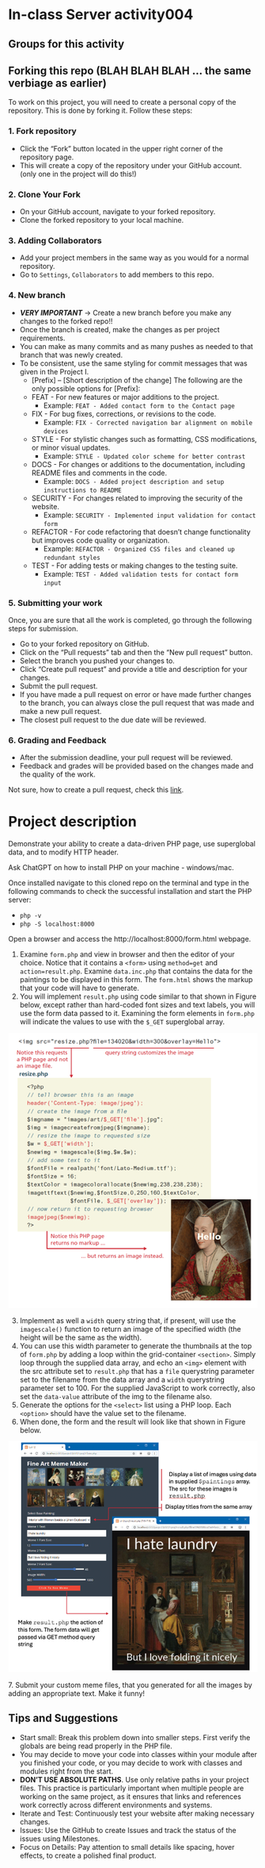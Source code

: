 # In-class Server activity004
## Groups for this activity

## Forking this repo (BLAH BLAH BLAH ... the same verbiage as earlier)
To work on this project, you will need to create a personal copy of the repository. This is done by forking it. Follow these steps:
### 1. Fork repository
- Click the “Fork” button located in the upper right corner of the repository page.
- This will create a copy of the repository under your GitHub account. (only one in the project will do this!)
### 2. Clone Your Fork
- On your GitHub account, navigate to your forked repository.
- Clone the forked repository to your local machine.
### 3. Adding Collaborators
- Add your project members in the same way as you would for a normal repository.
- Go to `Settings`, `Collaborators` to add members to this repo.
### 4. New branch
- ***VERY IMPORTANT*** -> Create a new branch before you make any changes to the forked repo!!
- Once the branch is created, make the changes as per project requirements.
- You can make as many commits and as many pushes as needed to that branch that was newly created.
- To be consistent, use the same styling for commit messages that was given in the Project I.
    - [Prefix] – [Short description of the change]
      The following are the only possible options for [Prefix]:
    - FEAT - For new features or major additions to the project.
        - Example: `FEAT - Added contact form to the Contact page`
    - FIX - For bug fixes, corrections, or revisions to the code.
        - Example: `FIX - Corrected navigation bar alignment on mobile devices`
    - STYLE - For stylistic changes such as formatting, CSS modifications, or minor visual updates.
        - Example: `STYLE - Updated color scheme for better contrast`
    - DOCS - For changes or additions to the documentation, including README files and comments in the code.
        - Example: `DOCS - Added project description and setup instructions to README`
    - SECURITY - For changes related to improving the security of the website.
        - Example: `SECURITY - Implemented input validation for contact form`
    - REFACTOR - For code refactoring that doesn’t change functionality but improves code quality or organization.
        - Example: `REFACTOR - Organized CSS files and cleaned up redundant styles`
    - TEST - For adding tests or making changes to the testing suite.
        - Example: `TEST - Added validation tests for contact form input`

### 5. Submitting your work
Once, you are sure that all the work is completed, go through the following steps for submission.
- Go to your forked repository on GitHub.
- Click on the “Pull requests” tab and then the “New pull request” button.
- Select the branch you pushed your changes to.
- Click “Create pull request” and provide a title and description for your changes.
- Submit the pull request.
- If you have made a pull request on error or have made further changes to the branch, you can always close the pull request that was made and make a new pull request.
- The closest pull request to the due date will be reviewed.

### 6. Grading and Feedback
- After the submission deadline, your pull request will be reviewed.
- Feedback and grades will be provided based on the changes made and the quality of the work.

Not sure, how to create a pull request, check this [link](https://docs.github.com/en/pull-requests/collaborating-with-pull-requests/proposing-changes-to-your-work-with-pull-requests/creating-a-pull-request-from-a-fork).

# Project description
Demonstrate your ability to create a data-driven PHP page, use superglobal data,
and to modify HTTP header.

Ask ChatGPT on how to install PHP on your machine - windows/mac.

Once installed navigate to this cloned repo on the terminal and type in the following commands to check the successful installation and start the PHP server:

* `php -v`
* `php -S localhost:8000`

Open a browser and access the http://localhost:8000/form.html webpage.

1. Examine `form.php` and view in browser and then the editor of your choice.
   Notice that it contains a `<form>` using `method=get` and `action=result.php`. Examine `data.inc.php` that contains the data for the paintings to
   be displayed in this form. The `form.html` shows the markup that
   your code will have to generate.
2. You will implement `result.php` using code similar to that shown in
   Figure below, except rather than hard-coded font sizes and text labels, you
   will use the form data passed to it. Examining the form elements in `form.php` will indicate the values to use with the `$_GET` superglobal
   array.
<p align="center">
  <img src="img.png">
</p>

3. Implement as well a `width` query string that, if present, will use the
   `imagescale()` function to return an image of the specified width (the height
   will be the same as the width). 
4. You can use this width parameter to generate the thumbnails at the top of
   `form.php` by adding a loop within the grid-container `<section>`.
   Simply loop through the supplied data array, and echo an `<img>` element with
   the src attribute set to `result.php` that has a `file` querystring
   parameter set to the filename from the data array and a `width` querystring
   parameter set to 100. For the supplied JavaScript to work correctly, also set
   the `data-value` attribute of the img to the filename also. 
5. Generate the options for the `<select>` list using a PHP loop. Each `<option>`
   should have the value set to the filename. 
6. When done, the form and the result will look like that shown in Figure below.
<p align="center">
  <img src="img_1.png">
</p>
7. Submit your custom meme files, that you generated for all the images by adding an appropriate text. Make it funny!

## Tips and Suggestions
* Start small: Break this problem down into smaller steps. First verify the globals are being read properly in the PHP file.
* You may decide to move your code into classes within your module after you
  finished your code, or you may decide to work with classes and modules right
  from the start.
* **DON’T USE ABSOLUTE PATHS**. Use only relative paths in your project files. This practice is particularly important when multiple people are working on the same project, as it ensures that links and references work correctly across different environments and systems.
* Iterate and Test: Continuously test your website after making necessary changes.
* Issues: Use the GitHub to create Issues and track the status of the issues using Milestones.
* Focus on Details: Pay attention to small details like spacing, hover effects, to create a polished final product.


